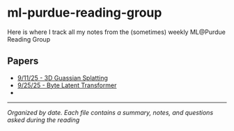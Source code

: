 # ml-purdue-reading-group
Here is where I track all my notes from the (sometimes) weekly ML@Purdue Reading Group

## Papers
- [9/11/25 - 3D Guassian Splatting](notes/9-25-25-3d-guassian-splatting.md)
- [9/25/25 - Byte Latent Transformer](notes/9-25-25-byte-latent-transformer.md)
- 
___
_Organized by date. Each file contains a summary, notes, and questions asked during the reading_

